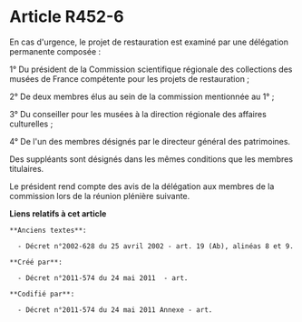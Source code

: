 # Article R452-6

En cas d'urgence, le projet de restauration est examiné par une délégation permanente composée :

1° Du président de la Commission scientifique régionale des collections des musées de France compétente pour les projets de
restauration ;

2° De deux membres élus au sein de la commission mentionnée au 1° ;

3° Du conseiller pour les musées à la direction régionale des affaires culturelles ;

4° De l'un des membres désignés par le directeur général des patrimoines.

Des suppléants sont désignés dans les mêmes conditions que les membres titulaires.

Le président rend compte des avis de la délégation aux membres de la commission lors de la réunion plénière suivante.

**Liens relatifs à cet article**

	**Anciens textes**:

	  - Décret n°2002-628 du 25 avril 2002 - art. 19 (Ab), alinéas 8 et 9.

	**Créé par**:

	  - Décret n°2011-574 du 24 mai 2011  - art.

	**Codifié par**:

	  - Décret n°2011-574 du 24 mai 2011 Annexe - art.
